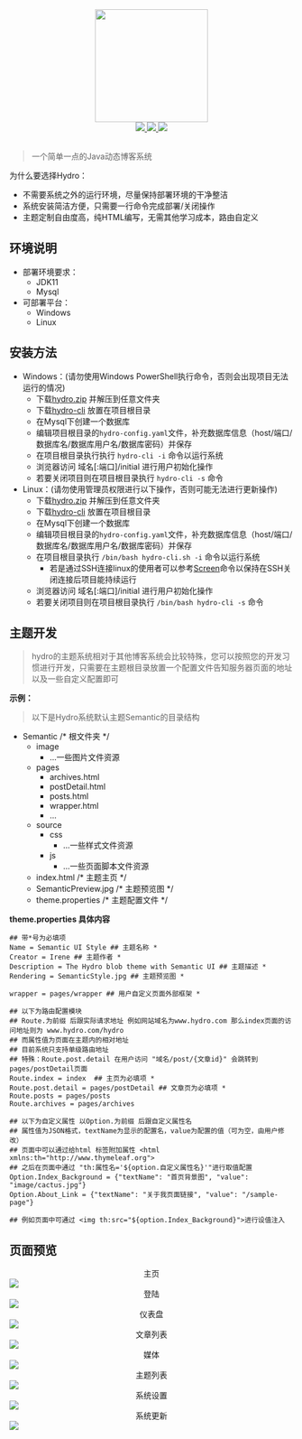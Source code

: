 <div align="center">
  <img src="https://raw.githubusercontent.com/ShawJie/Hydro-Release/master/Images/hydro-icon.png" width="200"/> 
  <br>
  <a href="https://jdk.java.net/11" target="_blank">
    <img src="https://img.shields.io/badge/JDK-11-yellow.svg">
  </a>
  <a href="https://github.com/ShawJie/Hydro/blob/master/LICENSE" target="_blank">
    <img src="https://img.shields.io/badge/licence-GPL-red.svg">
  </a>
  <a href="https://github.com/ShawJie" target="_blank">
    <img src="https://img.shields.io/badge/%3C%2F%3E%20%E2%99%A5-Shaw-blue.svg">
  </a>
</div>

<br>

> 一个简单一点的Java动态博客系统

为什么要选择Hydro：
  - 不需要系统之外的运行环境，尽量保持部署环境的干净整洁
  - 系统安装简洁方便，只需要一行命令完成部署/关闭操作
  - 主题定制自由度高，纯HTML编写，无需其他学习成本，路由自定义
  
## 环境说明

- 部署环境要求：
  - JDK11
  - Mysql
- 可部署平台：
  - Windows
  - Linux
  
## 安装方法
- Windows：(请勿使用Windows PowerShell执行命令，否则会出现项目无法运行的情况)
  - 下载[hydro.zip](https://github.com/ShawJie/Hydro-Release/blob/master/hydro-lastest-full.zip?raw=true) 并解压到任意文件夹
  - 下载[hydro-cli](https://raw.githubusercontent.com/ShawJie/Hydro-Release/master/boot/hydro-cli.bat) 放置在项目根目录
  - 在Mysql下创建一个数据库
  - 编辑项目根目录的`hydro-config.yaml`文件，补充数据库信息（host/端口/数据库名/数据库用户名/数据库密码）并保存
  - 在项目根目录执行执行 `hydro-cli -i` 命令以运行系统
  - 浏览器访问 域名[:端口]/initial 进行用户初始化操作
  - 若要关闭项目则在项目根目录执行 `hydro-cli -s` 命令
- Linux：(请勿使用管理员权限进行以下操作，否则可能无法进行更新操作)
  - 下载[hydro.zip](https://github.com/ShawJie/Hydro-Release/blob/master/hydro-lastest-full.zip?raw=true) 并解压到任意文件夹
  - 下载[hydro-cli](https://raw.githubusercontent.com/ShawJie/Hydro-Release/master/boot/hydro-cli.sh) 放置在项目根目录
  - 在Mysql下创建一个数据库
  - 编辑项目根目录的`hydro-config.yaml`文件，补充数据库信息（host/端口/数据库名/数据库用户名/数据库密码）并保存
  - 在项目根目录执行 `/bin/bash hydro-cli.sh -i` 命令以运行系统
    - 若是通过SSH连接linux的使用者可以参考[Screen](https://www.ibm.com/developerworks/cn/linux/l-cn-screen/index.html)命令以保持在SSH关闭连接后项目能持续运行
  - 浏览器访问 域名[:端口]/initial 进行用户初始化操作
  - 若要关闭项目则在项目根目录执行 `/bin/bash hydro-cli -s` 命令
  
## 主题开发
> hydro的主题系统相对于其他博客系统会比较特殊，您可以按照您的开发习惯进行开发，只需要在主题根目录放置一个配置文件告知服务器页面的地址以及一些自定义配置即可

**示例：<br>**
>以下是Hydro系统默认主题Semantic的目录结构 <br>
- Semantic /* 根文件夹 */
  - image
    - ...一些图片文件资源
  - pages
    - archives.html
    - postDetail.html
    - posts.html
    - wrapper.html
    - ...
  - source
    - css
      - ...一些样式文件资源
    - js
      - ...一些页面脚本文件资源
  - index.html /* 主题主页 */
  - SemanticPreview.jpg /* 主题预览图 */
  - theme.properties /* 主题配置文件 */
  
**theme.properties 具体内容**
 
```properties
## 带*号为必填项
Name = Semantic UI Style ## 主题名称 *
Creator = Irene ## 主题作者 *
Description = The Hydro blob theme with Semantic UI ## 主题描述 *
Rendering = SemanticStyle.jpg ## 主题预览图 *

wrapper = pages/wrapper ## 用户自定义页面外部框架 *

## 以下为路由配置模块 
## Route.为前缀 后跟实际请求地址 例如网站域名为www.hydro.com 那么index页面的访问地址则为 www.hydro.com/hydro
## 而属性值为页面在主题内的相对地址
## 目前系统只支持单级路由地址
## 特殊：Route.post.detail 在用户访问 "域名/post/{文章id}" 会跳转到pages/postDetail页面
Route.index = index  ## 主页为必填项 * 
Route.post.detail = pages/postDetail ## 文章页为必填项 * 
Route.posts = pages/posts
Route.archives = pages/archives

## 以下为自定义属性 以Option.为前缀 后跟自定义属性名
## 属性值为JSON格式，textName为显示的配置名，value为配置的值（可为空，由用户修改）
## 页面中可以通过给html 标签附加属性 <html xmlns:th="http://www.thymeleaf.org">
## 之后在页面中通过 "th:属性名='${option.自定义属性名}'"进行取值配置
Option.Index_Background = {"textName": "首页背景图", "value": "image/cactus.jpg"}
Option.About_Link = {"textName": "关于我页面链接", "value": "/sample-page"}

## 例如页面中可通过 <img th:src="${option.Index_Background}">进行设值注入

```

## 页面预览

<div align="center">主页</div>
<img src="https://raw.githubusercontent.com/ShawJie/Hydro-Release/master/Images/home.jpg">

<div align="center">登陆</div>
<img src="https://raw.githubusercontent.com/ShawJie/Hydro-Release/master/Images/sys_login.png">

<div align="center">仪表盘</div>
<img src="https://raw.githubusercontent.com/ShawJie/Hydro-Release/master/Images/sys_dashboard.png">

<div align="center">文章列表</div>
<img src="https://raw.githubusercontent.com/ShawJie/Hydro-Release/master/Images/sys_articles.png">

<div align="center">媒体</div>
<img src="https://raw.githubusercontent.com/ShawJie/Hydro-Release/master/Images/sys_media.png">

<div align="center">主题列表</div>
<img src="https://raw.githubusercontent.com/ShawJie/Hydro-Release/master/Images/sys_theme.png">

<div align="center">系统设置</div>
<img src="https://raw.githubusercontent.com/ShawJie/Hydro-Release/master/Images/sys_setting.png">

<div align="center">系统更新</div>
<img src="https://raw.githubusercontent.com/ShawJie/Hydro-Release/master/Images/sys_update.png">

